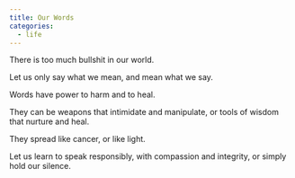```yaml
---
title: Our Words
categories:
  - life
---
```

There is too much bullshit in our world.

Let us only say what we mean,
and mean what we say.

Words have power
to harm and to heal.

They can be weapons
that intimidate and manipulate,
or tools of wisdom
that nurture and heal.

They spread like cancer,
or like light.

Let us learn to speak responsibly,
with compassion and integrity,
or simply hold our silence.
